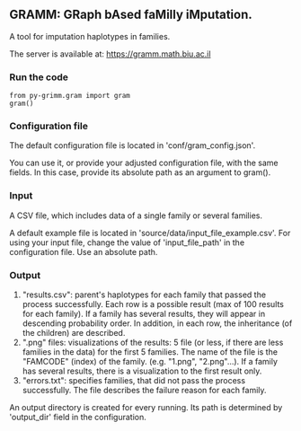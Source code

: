 ## GRAMM: GRaph bAsed faMilly iMputation.

A tool for imputation haplotypes in families. 

The server is available at: https://gramm.math.biu.ac.il

### Run the code
```
from py-grimm.gram import gram
gram()
```

### Configuration file
The default configuration file is located in 'conf/gram_config.json'.

You can use it, or provide your adjusted configuration file, with the same fields. In this case, provide its absolute path as an argument to gram().


### Input
A CSV file, which includes data of a single family or several families.

A default example file is located in 'source/data/input_file_example.csv'. 
For using your input file, change the value of 'input_file_path' in the configuration file. Use an absolute path.

### Output
1. "results.csv": parent's haplotypes for each family that passed the process successfully.
    Each row is a possible result (max of 100 results for each family).
    If a family has several results, they will appear in descending probability order.
    In addition, in each row, the inheritance (of the children) are described.
2. ".png" files: visualizations of the results: 5 file (or less, if there are less families in the data) for the first 5 families.
    The name of the file is the "FAMCODE" (index) of the family. (e.g. "1.png", "2.png"...).
    If a family has several results, there is a visualization to the first result only.
3. "errors.txt": specifies families, that did not pass the process successfully.
    The file describes the failure reason for each family. 

An output directory is created for every running. Its path is determined by 'output_dir' field in the configuration.
